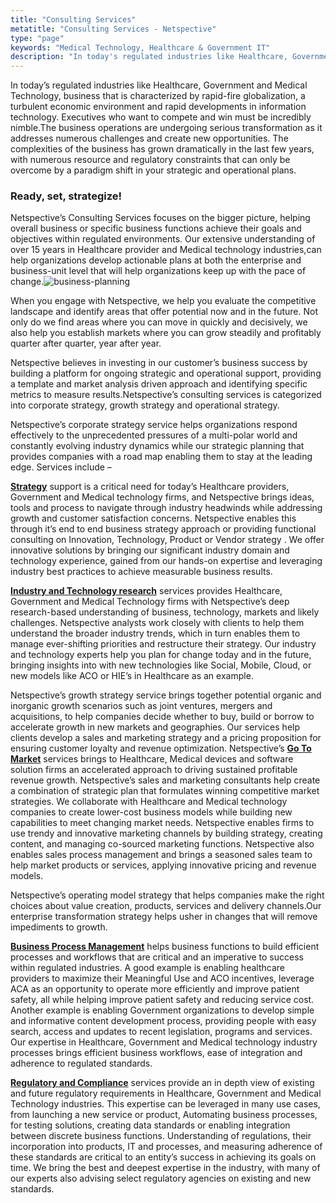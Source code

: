 ```yaml
---
title: "Consulting Services"
metatitle: "Consulting Services - Netspective"
type: "page"
keywords: "Medical Technology, Healthcare & Government IT"
description: "In today's regulated industries like Healthcare, Government and Medical Technology, business that is characterized by rapid-fire globalization, a turbulent economic environment and rapid developments in information technology. Executives who want to compete and win must be incredibly nimble.The business operations are undergoing serious transformation as it addresses numerous challenges and create new opportunities. The complexities hellip"
---
```


In today’s regulated industries like Healthcare, Government and Medical Technology, business that is characterized by rapid-fire globalization, a turbulent economic environment and rapid developments in information technology. Executives who want to compete and win must be incredibly nimble.The business operations are undergoing serious transformation as it addresses numerous challenges and create new opportunities. The complexities of the business has grown dramatically in the last few years, with numerous resource and regulatory constraints that can only be overcome by a paradigm shift in your strategic and operational plans.

### Ready, set, strategize!

Netspective’s Consulting Services focuses on the bigger picture, helping overall business or specific business functions achieve their goals and objectives within regulated environments. Our extensive understanding of over 15 years in Healthcare provider and Medical technology industries,can help organizations develop actionable plans at both the enterprise and business-unit level that will help organizations keep up with the pace of change.![business-planning](/assets-natural/brand/www.netspective.com/consulting-services/business-planning.jpg#right)

When you engage with Netspective, we help you evaluate the competitive landscape and identify areas that offer potential now and in the future. Not only do we find areas where you can move in quickly and decisively, we also help you establish markets where you can grow steadily and profitably quarter after quarter, year after year.

Netspective believes in investing in our customer’s business success by building a platform for ongoing strategic and operational support, providing a template and market analysis driven approach and identifying specific metrics to measure results.Netspective’s consulting services is categorized into corporate strategy, growth strategy and operational strategy.

Netspective’s corporate strategy service helps organizations respond effectively to the unprecedented pressures of a multi-polar world and constantly evolving industry dynamics while our strategic planning that provides companies with a road map enabling them to stay at the leading edge. Services include –

**[Strategy](/consulting-services/strategy/)** support is a critical need for today’s Healthcare providers, Government and Medical technology firms, and Netspective brings ideas, tools and process to navigate through industry headwinds while addressing growth and customer satisfaction concerns. Netspective enables this through it’s end to end business strategy approach or providing functional consulting on Innovation, Technology, Product or Vendor strategy . We offer innovative solutions by bringing our significant industry domain and technology experience, gained from our hands-on expertise and leveraging industry best practices to achieve measurable business results.

**[Industry and Technology research](/consulting-services/industry-and-technology-research/)** services provides Healthcare, Government and Medical Technology firms with Netspective’s deep research-based understanding of business, technology, markets and likely challenges. Netspective analysts work closely with clients to help them understand the broader industry trends, which in turn enables them to manage ever-shifting priorities and restructure their strategy. Our industry and technology experts help you plan for change today and in the future, bringing insights into with new technologies like Social, Mobile, Cloud, or new models like ACO or HIE’s in Healthcare as an example.

Netspective’s growth strategy service brings together potential organic and inorganic growth scenarios such as joint ventures, mergers and acquisitions, to help companies decide whether to buy, build or borrow to accelerate growth in new markets and geographies. Our services help clients develop a sales and marketing strategy and a pricing proposition for ensuring customer loyalty and revenue optimization. Netspective’s **[Go To Market](/consulting-services/go-to-market/)** services brings to Healthcare, Medical devices and software solution firms an accelerated approach to driving sustained profitable revenue growth. Netspective’s sales and marketing consultants help create a combination of strategic plan that formulates winning competitive market strategies. We collaborate with Healthcare and Medical technology companies to create lower-cost business models while building new capabilities to meet changing market needs. Netspective enables firms to use trendy and innovative marketing channels by building strategy, creating content, and managing co-sourced marketing functions. Netspective also enables sales process management and brings a seasoned sales team to help market products or services, applying innovative pricing and revenue models.

Netspective’s operating model strategy that helps companies make the right choices about value creation, products, services and delivery channels.Our enterprise transformation strategy helps usher in changes that will remove impediments to growth.

**[Business Process Management](/consulting-services/business-process-management/)** helps business functions to build efficient processes and workflows that are critical and an imperative to success within regulated industries. A good example is enabling healthcare providers to maximize their Meaningful Use and ACO incentives, leverage ACA as an opportunity to operate more efficiently and improve patient safety, all while helping improve patient safety and reducing service cost. Another example is enabling Government organizations to develop simple and informative content development process, providing people with easy search, access and updates to recent legislation, programs and services. Our expertise in Healthcare, Government and Medical technology industry processes brings efficient business workflows, ease of integration and adherence to regulated standards.

[**Regulatory and Compliance**](/consulting-services/regulatory-compliance-standards/) services provide an in depth view of existing and future regulatory requirements in Healthcare, Government and Medical Technology industries. This expertise can be leveraged in many use cases, from launching a new service or product, Automating business processes, for testing solutions, creating data standards or enabling integration between discrete business functions. Understanding of regulations, their incorporation into products, IT and processes, and measuring adherence of these standards are critical to an entity’s success in achieving its goals on time. We bring the best and deepest expertise in the industry, with many of our experts also advising select regulatory agencies on existing and new standards.